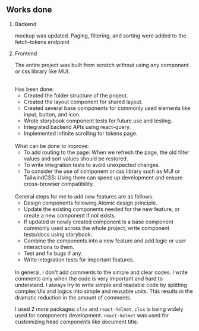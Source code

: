 ## Works done
1. Backend

    mockup was updated. Paging, filtering, and sorting were added to the fetch-tokens endpoint

2. Frontend

    The entire project was built from scratch without using any component or css library like MUI.

    <br>
    Has been done:

    - Created the folder structure of the project.
    - Created the layout component for shared layout.
    - Created several base components for commonly used elements like input, button, and icon.
    - Wrote storybook component tests for future use and testing.
    - Integrated backend APIs using react-query.
    - Implemented infinite scrolling for tokens page.

    <br>
    What can be done to improve:

    - To add routing to the page: When we refresh the page, the old filter values and sort values should be restored.
    - To write integration tests to avoid unexpected changes.
    - To consider the use of component or css library such as MUI or TailwindCSS: Using them can speed up development and ensure cross-browser compatibility.

    <br>
    General steps for me to add new features are as follows.

    - Design components following Atomic design principle.
    - Update the existing components needed for the new feature, or create a new component if not exists.
    - If updated or newly created component is a base component commonly used across the whole project, write component tests/docs using storybook.
    - Combine the components into a new feature and add logic or user interactions to them.
    - Test and fix bugs if any.
    - Write integration tests for important features.
    
    <br>
    In general, I don't add comments to the simple and clear codes. I write comments only when the code is very important and hard to understand. I always try to write simple and readable code by splitting complex UIs and logics into simple and reusable units. This results in the dramatic reduction in the amount of comments.

    I used 2 more packages: `clsx` and `react-helmet`. `clsx` is being widely used for components development. `react-helmet` was used for customizing head components like document title.
